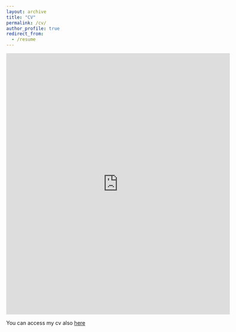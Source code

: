 ```yaml
---
layout: archive
title: "CV"
permalink: /cv/
author_profile: true
redirect_from:
  - /resume
---
```


<embed src="https://lorenzo-bernabei.github.io/files/cv.pdf" width="600" height="700" type='application/pdf'/> 

You can access my cv also [here](/files/cv.pdf)
